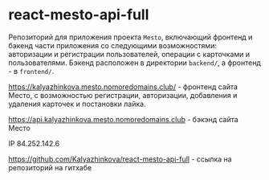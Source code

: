 # react-mesto-api-full
Репозиторий для приложения проекта `Mesto`, включающий фронтенд и бэкенд части приложения со следующими возможностями: авторизации и регистрации пользователей, операции с карточками и пользователями. Бэкенд расположен в директории `backend/`, а фронтенд - в `frontend/`. 
  
https://kalyazhinkova.mesto.nomoredomains.club/  - фронтенд сайта Место, с возможностью регистрации, авторизации, добавления и удаления карточек и постановки лайка.

https://api.kalyazhinkova.mesto.nomoredomains.club - бэкэнд сайта Место

IP 84.252.142.6

https://github.com/Kalyazhinkova/react-mesto-api-full - ссылка на репозиторий на гитхабе
